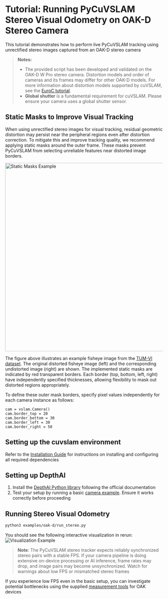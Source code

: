 # Tutorial: Running PyCuVSLAM Stereo Visual Odometry on OAK-D Stereo Camera

This tutorial demonstrates how to perform live PyCuVSLAM tracking using unrectified stereo images captured from an OAK-D stereo camera

> **Notes:**
> * The provided script has been developed and validated on the OAK-D W Pro stereo camera. Distortion models and order of cameras and its frames may differ for other OAK-D models. For more information about distortion models supported by cuVSLAM, see the [EuroC tutorial](../euroc/README.md#distortion-models).
> * **Global shutter** is a fundamental requirement for cuVSLAM. Please ensure your camera uses a global shutter sensor.

## Static Masks to Improve Visual Tracking

When using unrectified stereo images for visual tracking, residual geometric distortion may persist near the peripheral regions even after distortion correction. To mitigate this and improve tracking quality, we recommend applying static masks around the outer frame. These masks prevent PyCuVSLAM from selecting unreliable features near distorted image borders.

<img src="../../assets/tutorial_raw_images.png" alt="Static Masks Example" width="600" />

The figure above illustrates an example fisheye image from the [TUM-VI dataset](https://cvg.cit.tum.de/data/datasets/visual-inertial-dataset). The original distorted fisheye image (left) and the corresponding undistorted image (right) are shown. The implemented static masks are indicated by red transparent borders. Each border (top, bottom, left, right) have independently specified thicknesses, allowing flexibility to mask out distorted regions appropriately.

To define these outer mask borders, specify pixel values independently for each camera instance as follows:

```
cam = vslam.Camera()
cam.border_top = 20
cam.border_bottom = 30
cam.border_left = 30
cam.border_right = 50
```

## Setting up the cuvslam environment
Refer to the [Installation Guide](../../README.md#pycuvslam-installation) for instructions on installing and configuring all required dependencies

## Setting up DepthAI
1. Install the [DepthAI Python library](https://github.com/luxonis/depthai-python) following the official documentation
2. Test your setup by running a basic [camera example](https://docs.luxonis.com/software/depthai/examples/rgb_preview/). Ensure it works correctly before proceeding

## Running Stereo Visual Odometry

```bash
python3 examples/oak-d/run_stereo.py
```

You should see the following interactive visualization in rerun: 
![Visualization Example](../../assets/tutorial_oakd_stereo.gif)

> **Note**: The PyCuVSLAM stereo tracker expects reliably synchronized stereo pairs with a stable FPS. If your camera pipeline is doing extensive on-device processing or AI inference, frame rates may drop, and image pairs may become unsynchronized. Watch for warnings about low FPS or mismatched stereo frames

If you experience low FPS even in the basic setup, you can investigate potential bottlenecks using the supplied [measurement tools](https://docs.luxonis.com/software/depthai/optimizing/) for OAK devices 